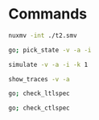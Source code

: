 # Commands

```bash
nuxmv -int ./t2.smv
```
```bash
go; pick_state -v -a -i
```

```bash
simulate -v -a -i -k 1
```

```bash
show_traces -v -a
```

```bash
go; check_ltlspec
```

```bash
go; check_ctlspec
```
